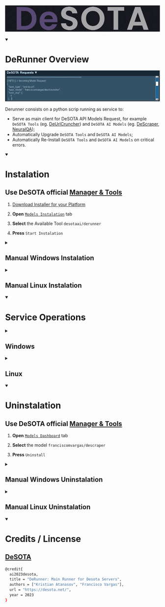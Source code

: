 ![DeSOTA Welcome](Assets/Logo_DeSota.png)

<details open>
   <summary><h1>DeRunner Overview</h1></summary>

[![Models Requests](Assets/DeManagertools_ModelsRequests.png)](https://github.com/DeSOTAai/DeManagerTools#models--tools-dashboard)

Derunner consists on a python scrip running as service to:
 - Serve as main client for DeSOTA API Models Request, for example `DeSOTA Tools` (eg. [DeUrlCruncher](https://github.com/franciscomvargas/DeUrlCruncher)) and `DeSOTA AI Models` (eg. [DeScraper](https://github.com/franciscomvargas/descraper), [NeuralQA](https://github.com/franciscomvargas/neuralqa));
 - Automatically Upgrade `DeSOTA Tools` and `DeSOTA AI Models`;
 - Automatically Re-Install `DeSOTA Tools` and `DeSOTA AI Models` on critical errors.

</details>




<details open>
    <summary><h1>Instalation</h1></summary>

## Use DeSOTA official [Manager & Tools](https://github.com/DeSOTAai/DeManagerTools#readme)

1. [Download Installer for your Platform](https://github.com/DeSOTAai/DeManagerTools#dedicated-installer)
  
2. **Open** [`Models Instalation`](https://github.com/DeSOTAai/DeManagerTools/#install--upgrade-desota-models-and-tools) tab

3. **Select** the Available Tool `desotaai/derunner`

4. **Press** `Start Instalation`

<details>
    <summary><h2>Manual Windows Instalation</h2></summary>

* Go to CMD (command prompt):
  * <kbd>⊞ Win</kbd> + <kbd>R</kbd>
  * Enter: `cmd` 
  * <kbd>↵ Enter</kbd>

### Download:

1. Create Model Folder:
```cmd
rmdir /S /Q %UserProfile%\Desota\DeRunner
mkdir %UserProfile%\Desota\DeRunner

```

2. Download Last Release:
```cmd
powershell -command "Invoke-WebRequest -Uri https://github.com/desotaai/derunner/archive/refs/tags/v0.0.0.zip -OutFile %UserProfile%\DeRunner_release.zip" 

```

3. Uncompress Release:
```cmd
tar -xzvf %UserProfile%\DeRunner_release.zip -C %UserProfile%\Desota\DeRunner --strip-components 1 

```

4. Delete Compressed Release:
```cmd
del %UserProfile%\DeRunner_release.zip

```

### Setup:

5. Setup:
```cmd
%UserProfile%\Desota\DeRunner\executables\Windows\derunner.setup.bat

```

*  Optional Arguments:
    <table>
        <thead>
            <tr>
                <th>arg</th>
                <th>Description</th>
                <th>Example</th>
            </tr>
        </thead>
        <tbody>
            <tr>
                <td>/debug</td>
                <td>Log everything (useful for debug)</td>
                <td><code>%UserProfile%\Desota\DeRunner\executables\Windows\derunner.setup.bat /debug</code></td>
            </tr>
            <tr>
                <td>/manualstart</td>
                <td>Don't start at end of setup</td>
                <td><code>%UserProfile%\Desota\DeRunner\executables\Windows\derunner.setup.bat /manualstart</code></td>
            </tr>
        </tbody>
    </table>
    
</details>



<details>
    <summary><h2>Manual Linux Instalation</h2></summary>

* Go to Terminal:
    * <kbd> Ctrl </kbd> + <kbd> Alt </kbd> + <kbd>T</kbd>

### Download:

1. Create Model Folder:
```cmd
rm -rf ~/Desota/DeRunner
mkdir -p ~/Desota/DeRunner

```

2. Download Last Release:
```cmd
wget https://github.com/franciscomvargas/descraper/archive/refs/tags/v0.0.0.zip -O ~/DeRunner_release.zip

```

3. Uncompress Release:
```cmd
sudo apt install libarchive-tools -y && bsdtar -xzvf ~/DeRunner_release.zip -C ~/Desota/DeRunner --strip-components=1

```

4. Delete Compressed Release:
```cmd
rm -rf ~/DeRunner_release.zip

```

### Setup:

5. Setup:
```cmd
sudo bash ~/Desota/DeRunner/executables/Linux/derunner.setup.bash

```

*  Optional Arguments:
    <table>
        <thead>
            <tr>
                <th>arg</th>
                <th>Description</th>
                <th>Example</th>
            </tr>
        </thead>
        <tbody>
            <tr>
                <td>-d</td>
                <td>Setup with debug Echo ON</td>
                <td><code>sudo bash ~/Desota/DeRunner/executables/Linux/derunner.setup.bash -d</code></td>
            </tr>
            <tr>
                <td>-m</td>
                <td>Don't start service at end of setup</td>
                <td><code>sudo bash ~/Desota/DeRunner/executables/Linux/derunner.setup.bash -m</code></td>
            </tr>
        </tbody>
    </table>
    
    
</details>
</details>




<details open>
    <summary><h1>Service Operations</h1></summary>

<details>
    <summary><h2>Windows</h2></summary>

* Go to CMD as Administrator (command prompt):
  * <kbd>⊞ Win</kbd> + <kbd>R</kbd>
  * Enter: `cmd` 
  * <kbd>Ctrl</kbd> + <kbd>⇧ Shift</kbd> + <kbd>↵ Enter</kbd>

### Start Service
```cmd
%UserProfile%\Desota\DeRunner\executables\Windows\derunner.start.bat

```

### Stop Service
```cmd
%UserProfile%\Desota\DeRunner\executables\Windows\derunner.stop.bat

```

### Status Service
```cmd
%UserProfile%\Desota\DeRunner\executables\Windows\derunner.status.bat

```

</details>



<details>
    <summary><h2>Linux</h2></summary>

* Go to Terminal:
    * <kbd> Ctrl </kbd> + <kbd> Alt </kbd> + <kbd>T</kbd>

### Start Service
```cmd
sudo bash ~/Desota/DeRunner/executables/Linux/derunner.start.bash

```
    
### Stop Service
```cmd
sudo bash ~/Desota/DeRunner/executables/Linux/derunner.stop.bash

```

### Status Service
```cmd
bash ~/Desota/DeRunner/executables/Linux/derunner.status.bash

```

</details>
</details>




<details open>
    <summary><h1>Uninstalation</h1></summary>

## Use DeSOTA official [Manager & Tools](https://github.com/DeSOTAai/DeManagerTools#readme)

1. **Open** [`Models Dashboard`](https://github.com/DeSOTAai/DeManagerTools/#models--tools-dashboard) tab

2. **Select** the model `franciscomvargas/descraper`

3. **Press** `Uninstall`

<details>
    <summary><h2>Manual Windows Uninstalation</h2></summary>

* Go to CMD as Administrator (command prompt):
  * <kbd>⊞ Win</kbd> + <kbd>R</kbd>
  * Enter: `cmd` 
  * <kbd>Ctrl</kbd> + <kbd>⇧ Shift</kbd> + <kbd>↵ Enter</kbd>

```cmd
%UserProfile%\Desota\DeRunner\executables\Windows\derunner.uninstall.bat

```

* Optional `Arguments`

    |arg|Description|Example
    |---|---|---|
    |/Q|Uninstall without requiring user interaction|`%UserProfile%\Desota\DeRunner\executables\Windows\derunner.uninstall.bat /Q`
      
</details>



<details>
    <summary><h2>Manual Linux Uninstalation</h2></summary>

* Go to Terminal:
    * <kbd> Ctrl </kbd> + <kbd> Alt </kbd> + <kbd>T</kbd>

```cmd
sudo bash ~/Desota/DeRunner/executables/Linux/derunner.uninstall.bash

```

* Optional `Arguments`

    |arg|Description|Example
    |---|---|---|
    |-q|Uninstall without requiring user interaction|`sudo bash ~/Desota/DeRunner/executables/Linux/derunner.uninstall.bash -q`
      
</details>
</details>




<details open>
    <summary><h1>Credits / Lincense</h1></summary>

## [DeSOTA](https://desota.net/)
```sh
@credit{
  ai2023desota,
  title = "DeRunner: Main Runner for Desota Servers",
  authors = ["Kristian Atanasov", "Francisco Vargas"],
  url = "https://desota.net/",
  year = 2023
}
```
</details>

